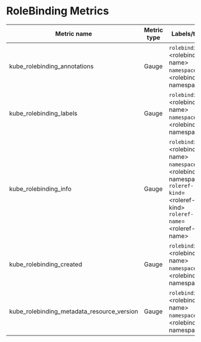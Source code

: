 # RoleBinding Metrics

| Metric name| Metric type | Labels/tags | Status |
| ---------- | ----------- | ----------- | ----------- |
| kube_rolebinding_annotations | Gauge | `rolebinding`=&lt;rolebinding-name&gt; <br> `namespace`=&lt;rolebinding-namespace&gt; | EXPERIMENTAL
| kube_rolebinding_labels | Gauge | `rolebinding`=&lt;rolebinding-name&gt; <br> `namespace`=&lt;rolebinding-namespace&gt; | EXPERIMENTAL
| kube_rolebinding_info | Gauge | `rolebinding`=&lt;rolebinding-name&gt; <br> `namespace`=&lt;rolebinding-namespace&gt; <br> `roleref-kind`=&lt;roleref-kind&gt; <br> `roleref-name`=&lt;roleref-name&gt;| EXPERIMENTAL
| kube_rolebinding_created  | Gauge | `rolebinding`=&lt;rolebinding-name&gt; <br> `namespace`=&lt;rolebinding-namespace&gt; | EXPERIMENTAL |
| kube_rolebinding_metadata_resource_version | Gauge | `rolebinding`=&lt;rolebinding-name&gt; <br> `namespace`=&lt;rolebinding-namespace&gt; | EXPERIMENTAL |
